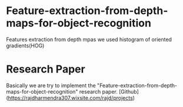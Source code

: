 # Feature-extraction-from-depth-maps-for-object-recognition
 Features extraction from depth mpas we used histogram of oriented gradients(HOG)
# Research Paper
 Basically we are try to implement the "Feature-extraction-from-depth-maps-for-object-recognition" research paper.
 [Github] (https://rajdharmendra307.wixsite.com/rajd/projects)
